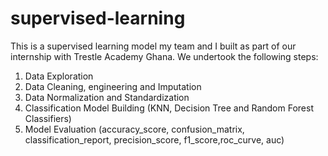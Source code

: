 # supervised-learning
This is a supervised learning model my team and I built as part of our internship with Trestle Academy Ghana. We undertook the following steps:
1. Data Exploration
2. Data Cleaning, engineering and Imputation
3. Data Normalization and Standardization
4. Classification Model Building (KNN, Decision Tree and Random Forest Classifiers)
5. Model Evaluation (accuracy_score, confusion_matrix, classification_report, precision_score, f1_score,roc_curve, auc)

